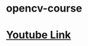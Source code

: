 # opencv-course
<div>
  <a href="https://www.youtube.com/watch?v=oXlwWbU8l2o">
    <h1>Youtube Link</h1>
  </a> 
</div>
